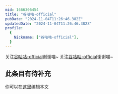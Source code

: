 ```yaml
---
mid: 1666306454
title: "谷咕咕-official"
pubDate: "2024-11-04T11:26:46.382Z"
updatedDate: "2024-11-04T11:26:46.382Z"
profile:
  {
    Nickname: ["谷咕咕-official"],
  }
---
```


关注[谷咕咕-official](https://space.bilibili.com/1666306454)谢谢喵~ 关注[谷咕咕-official](https://space.bilibili.com/1666306454)谢谢喵~

## 此条目有待补充
你可以在[这里](https://github.com/Yuhanawa/VTuber.ICU-Content/edit/master/v/谷咕咕-official/index.md)编辑本文
